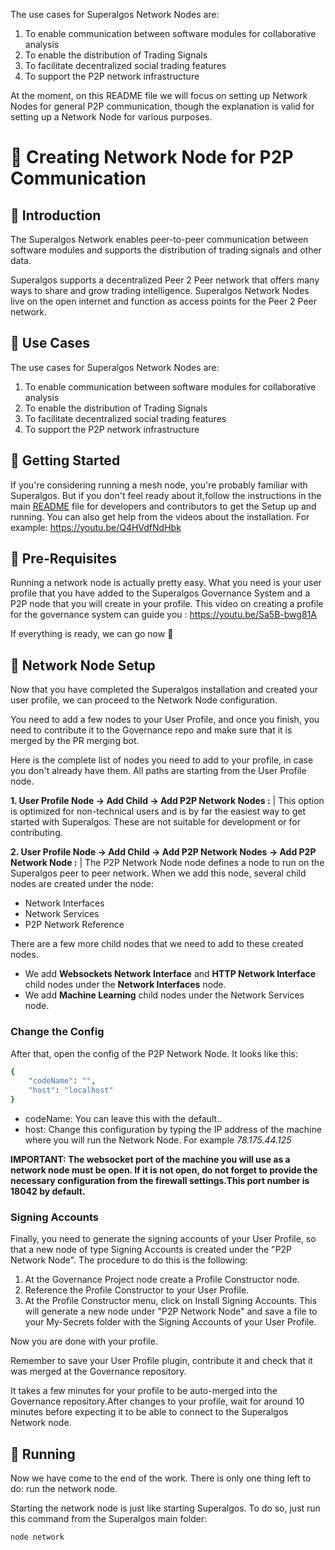 The use cases for Superalgos Network Nodes are:

1. To enable communication between software modules for collaborative analysis
2. To enable the distribution of Trading Signals
3. To facilitate decentralized social trading features
4. To support the P2P network infrastructure

At the moment, on this README file we will focus on setting up Network Nodes for general P2P communication, though the explanation is valid for setting up a Network Node for various purposes. 

# :small_orange_diamond: Creating Network Node for P2P Communication

## :small_orange_diamond: Introduction

The Superalgos Network enables peer-to-peer communication between software modules and supports the distribution of trading signals and other data.

Superalgos supports a decentralized Peer 2 Peer network that offers many ways to share and grow trading intelligence. Superalgos Network Nodes live on the open internet and function as access points for the Peer 2 Peer network.

## :small_orange_diamond: Use Cases

The use cases for Superalgos Network Nodes are:

1. To enable communication between software modules for collaborative analysis
2. To enable the distribution of Trading Signals
3. To facilitate decentralized social trading features
4. To support the P2P network infrastructure

## :small_orange_diamond: Getting Started

If you're considering running a mesh node, you're probably familiar with Superalgos. But if you don't feel ready about it,follow the instructions in the main [README](https://github.com/Superalgos/Superalgos#small_orange_diamond-superalgos-120) file for developers and contributors to get the Setup up and running. You can also get help from the videos about the installation. For example: https://youtu.be/Q4HVdfNdHbk


## :small_orange_diamond: Pre-Requisites

Running a network node is actually pretty easy. What you need is your user profile that you have added to the Superalgos Governance System and a P2P node that you will create in your profile. This video on creating a profile for the governance system can guide you : https://youtu.be/Sa5B-bwg81A

If everything is ready, we can go now 🏃

## :small_orange_diamond: Network Node Setup

Now that you have completed the Superalgos installation and created your user profile, we can proceed to the Network Node configuration. 

You need to add a few nodes to your User Profile, and once you finish, you need to contribute it to the Governance repo and make sure that it is merged by the PR merging bot. 

Here is the complete list of nodes you need to add to your profile, in case you don't already have them. All paths are starting from the User Profile node.

**1. User Profile Node -> Add Child -> Add P2P Network Nodes :**  | This option is optimized for non-technical users and is by far the easiest way to get started with Superalgos. These are not suitable for development or for contributing.

**2. User Profile Node -> Add Child -> Add P2P Network Nodes -> Add P2P Network Node :** | The P2P Network Node node defines a node to run on the Superalgos peer to peer network. When we add this node, several child nodes are created under the node:
  + Network Interfaces
  + Network Services
  + P2P Network Reference
 
 There are a few more child nodes that we need to add to these created nodes.
 
  + We add **Websockets Network Interface** and **HTTP Network Interface** child nodes under the **Network Interfaces** node.
  + We add **Machine Learning** child nodes under the Network Services node.

### Change the Config

After that, open the config of the P2P Network Node. It looks like this:

```sh
{
    "codeName": "",
    "host": "localhost"
}
```

* codeName: You can leave this with the default..
* host: Change this configuration by typing the IP address of the machine where you will run the Network Node. For example *78.175.44.125*

**IMPORTANT: The websocket port of the machine you will use as a network node must be open. If it is not open, do not forget to provide the necessary configuration from the firewall settings.This port number is 18042 by default.**

### Signing Accounts

Finally, you need to generate the signing accounts of your User Profile, so that a new node of type Signing Accounts is created under the "P2P Network Node". The procedure to do this is the following:

1. At the Governance Project node create a Profile Constructor node.
2. Reference the Profile Constructor to your User Profile.
3. At the Profile Constructor menu, click on Install Signing Accounts. This will generate a new node under "P2P Network Node" and save a file to your My-Secrets folder with the Signing Accounts of your User Profile.

Now you are done with your profile.

Remember to save your User Profile plugin, contribute it and check that it was merged at the Governance repository.

It takes a few minutes for your profile to be auto-merged into the Governance repository.After changes to your profile, wait for around 10 minutes before expecting it to be able to connect to the Superalgos Network node.

## :small_orange_diamond: Running

Now we have come to the end of the work. There is only one thing left to do: run the network node.

Starting the network node is just like starting Superalgos. To do so, just run this command from the Superalgos main folder:

```sh
node network
```

 
  














